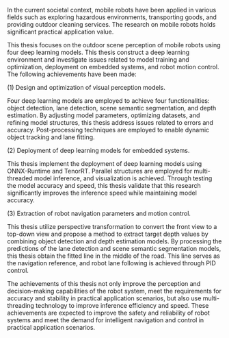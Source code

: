 In the current societal context, mobile robots have been applied in various fields such as exploring hazardous environments, transporting goods, and providing outdoor cleaning services. The research on mobile robots holds significant practical application value.

This thesis focuses on the outdoor scene perception of mobile robots using four deep learning models. This thesis construct a deep learning environment and investigate issues related to model training and optimization, deployment on embedded systems, and robot motion control. The following achievements have been made:

(1) Design and optimization of visual perception models. 

Four deep learning models are employed to achieve four functionalities: object detection, lane detection, scene semantic segmentation, and depth estimation. By adjusting model parameters, optimizing datasets, and refining model structures, this thesis address issues related to errors and accuracy. Post-processing techniques are employed to enable dynamic object tracking and lane fitting.

(2) Deployment of deep learning models for embedded systems. 

This thesis implement the deployment of deep learning models using ONNX-Runtime and TenorRT. Parallel structures are employed for multi-threaded model inference, and visualization is achieved. Through testing the model accuracy and speed, this thesis validate that this research significantly improves the inference speed while maintaining model accuracy.

(3) Extraction of robot navigation parameters and motion control. 

This thesis utilize perspective transformation to convert the front view to a top-down view and propose a method to extract target depth values by combining object detection and depth estimation models. By processing the predictions of the lane detection and scene semantic segmentation models, this thesis obtain the fitted line in the middle of the road. This line serves as the navigation reference, and robot lane following is achieved through PID control.

The achievements of this thesis not only improve the perception and decision-making capabilities of the robot system, meet the requirements for accuracy and stability in practical application scenarios, but also use multi-threading technology to improve inference efficiency and speed. These achievements are expected to improve the safety and reliability of robot systems and meet the demand for intelligent navigation and control in practical application scenarios.
